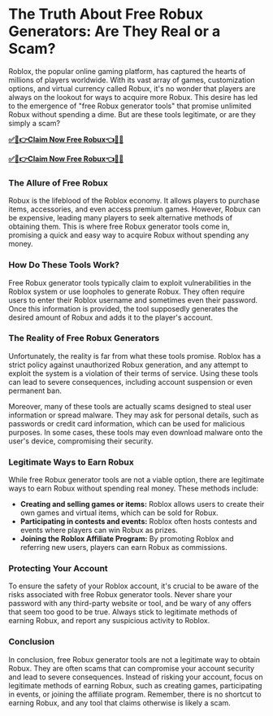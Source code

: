 # The Truth About Free Robux Generators: Are They Real or a Scam?
Roblox, the popular online gaming platform, has captured the hearts of millions of players worldwide. With its vast array of games, customization options, and virtual currency called Robux, it's no wonder that players are always on the lookout for ways to acquire more Robux. This desire has led to the emergence of "free Robux generator tools" that promise unlimited Robux without spending a dime. But are these tools legitimate, or are they simply a scam?

[**✅🎉👉Claim Now Free Robux👈🎉✅**](https://amazonbuy.xyz/c/roblxxxee)

[**✅🎉👉Claim Now Free Robux👈🎉✅**](https://amazonbuy.xyz/c/roblxxxee)

### The Allure of Free Robux

Robux is the lifeblood of the Roblox economy. It allows players to purchase items, accessories, and even access premium games. However, Robux can be expensive, leading many players to seek alternative methods of obtaining them. This is where free Robux generator tools come in, promising a quick and easy way to acquire Robux without spending any money.

### How Do These Tools Work?

Free Robux generator tools typically claim to exploit vulnerabilities in the Roblox system or use loopholes to generate Robux. They often require users to enter their Roblox username and sometimes even their password. Once this information is provided, the tool supposedly generates the desired amount of Robux and adds it to the player's account.

### The Reality of Free Robux Generators

Unfortunately, the reality is far from what these tools promise. Roblox has a strict policy against unauthorized Robux generation, and any attempt to exploit the system is a violation of their terms of service. Using these tools can lead to severe consequences, including account suspension or even permanent ban.

Moreover, many of these tools are actually scams designed to steal user information or spread malware. They may ask for personal details, such as passwords or credit card information, which can be used for malicious purposes. In some cases, these tools may even download malware onto the user's device, compromising their security.

### Legitimate Ways to Earn Robux

While free Robux generator tools are not a viable option, there are legitimate ways to earn Robux without spending real money. These methods include:

* **Creating and selling games or items:** Roblox allows users to create their own games and virtual items, which can be sold for Robux.
* **Participating in contests and events:** Roblox often hosts contests and events where players can win Robux as prizes.
* **Joining the Roblox Affiliate Program:** By promoting Roblox and referring new users, players can earn Robux as commissions.

### Protecting Your Account

To ensure the safety of your Roblox account, it's crucial to be aware of the risks associated with free Robux generator tools. Never share your password with any third-party website or tool, and be wary of any offers that seem too good to be true. Always stick to legitimate methods of earning Robux, and report any suspicious activity to Roblox.

### Conclusion

In conclusion, free Robux generator tools are not a legitimate way to obtain Robux. They are often scams that can compromise your account security and lead to severe consequences. Instead of risking your account, focus on legitimate methods of earning Robux, such as creating games, participating in events, or joining the affiliate program. Remember, there is no shortcut to earning Robux, and any tool that claims otherwise is likely a scam.
